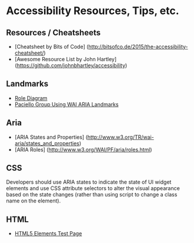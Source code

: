 # Accessibility Resources, Tips, etc.

## Resources / Cheatsheets
* [Cheatsheet by Bits of Code] (http://bitsofco.de/2015/the-accessibility-cheatsheet/)
* [Awesome Resource List by John Hartley] (https://github.com/johnbhartley/accessibility)

## Landmarks
* [Role Diagram](http://www.html5accessibility.com/tests/roles-land.html)
* [Paciello Group Using WAI ARIA Landmarks](http://www.paciellogroup.com/blog/2013/02/using-wai-aria-landmarks-2013/)

## Aria 
* [ARIA States and Properties] (http://www.w3.org/TR/wai-aria/states_and_properties)
* [ARIA Roles] (http://www.w3.org/WAI/PF/aria/roles.html)

## CSS
Developers should use ARIA states to indicate the state of UI widget elements and use CSS attribute selectors to alter the visual appearance based on the state changes (rather than using script to change a class name on the element).

## HTML
* [HTML5 Elements Test Page](http://www.html5accessibility.com/html5elements/)
